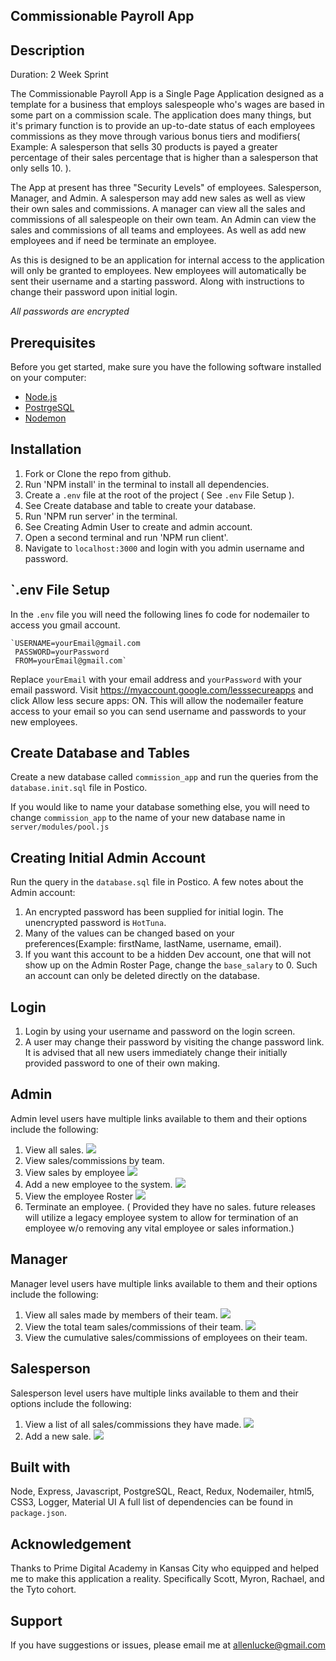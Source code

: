 ## Commissionable Payroll App

## Description
Duration: 2 Week Sprint

The Commissionable Payroll App is a Single Page Application designed as a template for a business that employs salespeople who's wages are based in some part on a commission scale. The application does many things, but it's primary function is to provide an up-to-date status of each employees commissions as they move through various bonus tiers and modifiers( Example: A salesperson that sells 30 products is payed a greater percentage of their sales percentage that is higher than a salesperson that only sells 10. ).

The App at present has three "Security Levels" of employees. Salesperson, Manager, and Admin. A salesperson may add new sales as well as view their own sales and commissions. A manager can view all the sales and commissions of all salespeople on their own team. An Admin can view the sales and commissions of all teams and employees. As well as add new employees and if need be terminate an employee.

As this is designed to be an application for internal access to the application will only be granted to employees. New employees will automatically be sent their username and a starting password. Along with instructions to change their password upon initial login.

*All passwords are encrypted*

## Prerequisites

Before you get started, make sure you have the following software installed on your computer:

- [Node.js](https://nodejs.org/en/)
- [PostrgeSQL](https://www.postgresql.org/)
- [Nodemon](https://nodemon.io/)

## Installation
1. Fork or Clone the repo from github.
2. Run 'NPM install' in the terminal to install all dependencies.
3. Create a `.env` file at the root of the project ( See `.env` File Setup ).
4. See Create database and table to create your database.
5. Run 'NPM run server' in the terminal.
6. See Creating Admin User to create and admin account.
7. Open a second terminal and run 'NPM run client'.
8. Navigate to `localhost:3000` and login with you admin username and password.

## `.env File Setup
In the `.env` file you will need the following lines fo code for nodemailer to access you gmail account.

    `USERNAME=yourEmail@gmail.com
     PASSWORD=yourPassword
     FROM=yourEmail@gmail.com`

Replace `yourEmail` with your email address and `yourPassword` with your email password.
Visit https://myaccount.google.com/lesssecureapps and click Allow less secure apps: ON.
This will allow the nodemailer feature access to your email so you can send username and passwords to your new employees.

## Create Database and Tables

Create a new database called `commission_app` and run the queries from the `database.init.sql` file in Postico.

If you would like to name your database something else, you will need to change `commission_app` to the name of your new database name in `server/modules/pool.js`

## Creating Initial Admin Account
Run the query in the `database.sql` file in Postico. A few notes about the Admin account:
1. An encrypted password has been supplied for initial login. The unencrypted password is `HotTuna`.
2. Many of the values can be changed based on your preferences(Example: firstName, lastName, username, email).
3. If you want this account to be a hidden Dev account, one that will not show up on the Admin Roster Page, change the `base_salary` to 0. Such an account can only be deleted directly on the database.

## Login
1. Login by using your username and password on the login screen.
2. A user may change their password by visiting the change password link. It is advised that all new users immediately change their initially provided password to one of their own making.

## Admin
Admin level users have multiple links available to them and their options include the following:
1. View all sales.
![](public/images/adminAll.png)
2. View sales/commissions by team.
3. View sales by employee
![](public/images/adminTeamSal.png)
4. Add a new employee to the system.
![](public/images/adminAddemp.png)
5. View the employee Roster
![](public/images/adminRoster.png)
6. Terminate an employee. ( Provided they have no sales. future releases will utilize a legacy employee system to allow for termination of an employee w/o removing any vital employee or sales information.)

## Manager
Manager level users have multiple links available to them and their options include the following:
1. View all sales made by members of their team.
![](public/images/mgrAllSal.png)
2. View the total team sales/commissions of their team.
![](public/images/mgrTeamSal.png)
3. View the cumulative sales/commissions of employees on their team.

## Salesperson
Salesperson level users have multiple links available to them and their options include the following:
1. View a list of all sales/commissions they have made.
![](public/images/salesView.png)
2. Add a new sale.
![](public/images/salesAdd.png)

## Built with
Node, Express, Javascript, PostgreSQL, React, Redux, Nodemailer, html5, CSS3, Logger, Material UI A full list of dependencies can be found in `package.json`.

## Acknowledgement
Thanks to Prime Digital Academy in Kansas City who equipped and helped me to make this application a reality. Specifically Scott, Myron, Rachael, and the Tyto cohort.

## Support
If you have suggestions or issues, please email me at allenlucke@gmail.com
